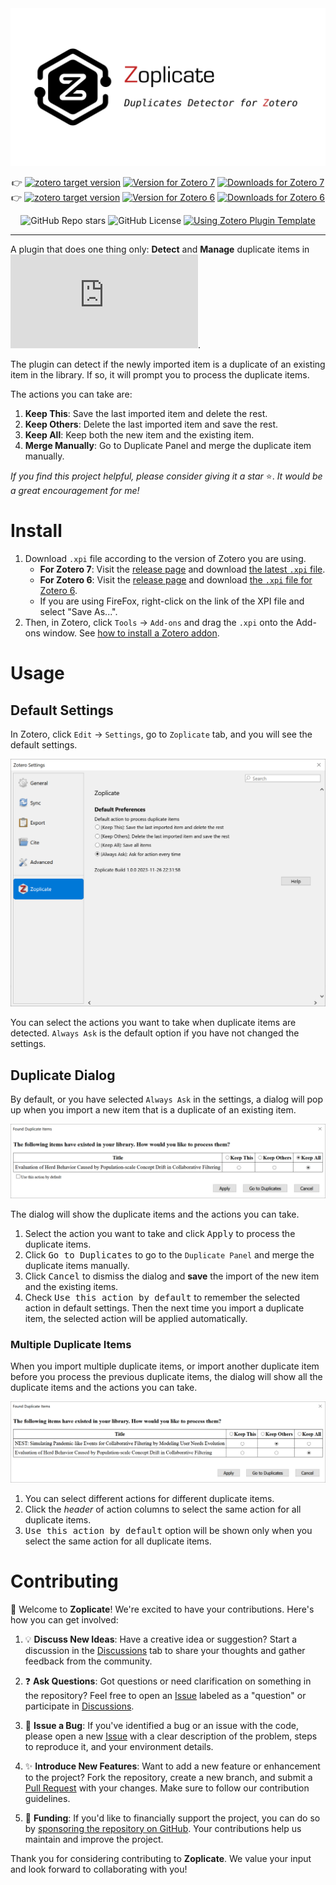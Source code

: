 <div align="center">
    <img src="https://raw.githubusercontent.com/ChenglongMa/zoplicate/main/docs/banner.png" alt="zoplicate banner">
</div>

<div align="center">
    
👉
[![zotero target version](https://img.shields.io/badge/For_Zotero-7-green?style=flat-square&logo=zotero&logoColor=CC2936)](https://www.zotero.org)
[![Version for Zotero 7](https://img.shields.io/github/package-json/v/ChenglongMa/zoplicate)](https://github.com/ChenglongMa/zoplicate/releases/latest)
[![Downloads for Zotero 7](https://img.shields.io/github/downloads/ChenglongMa/zoplicate/latest/total)](https://github.com/ChenglongMa/zoplicate/releases/latest)
👉
[![zotero target version](https://img.shields.io/badge/For_Zotero-6-green?style=flat-square&logo=zotero&logoColor=CC2936)](https://www.zotero.org)
[![Version for Zotero 6](https://img.shields.io/github/package-json/v/ChenglongMa/zoplicate/zotero-6)](https://github.com/ChenglongMa/zoplicate/releases/tag/zotero6)
[![Downloads for Zotero 6](https://img.shields.io/github/downloads/ChenglongMa/zoplicate/zotero6/total)](https://github.com/ChenglongMa/zoplicate/releases/tag/zotero6)
    
</div>
<div align="center">
    
![GitHub Repo stars](https://img.shields.io/github/stars/ChenglongMa/zoplicate)
![GitHub License](https://img.shields.io/github/license/ChenglongMa/zoplicate)
[![Using Zotero Plugin Template](https://img.shields.io/badge/Using-Zotero%20Plugin%20Template-blue?style=flat-square&logo=github)](https://github.com/windingwind/zotero-plugin-template)

</div>

----

A plugin that does one thing only: **Detect** and **Manage** duplicate items in [![zotero](https://www.zotero.org/support/lib/exe/fetch.php?tok=2735f1&media=https%3A%2F%2Fwww.zotero.org%2Fstatic%2Fimages%2Fpromote%2Fzotero-logo-128x31.png)](https://www.zotero.org/).

The plugin can detect if the newly imported item is a duplicate of an existing item in the library.
If so, it will prompt you to process the duplicate items.

The actions you can take are:

1. **Keep This**: Save the last imported item and delete the rest.
2. **Keep Others**: Delete the last imported item and save the rest.
3. **Keep All**: Keep both the new item and the existing item.
4. **Merge Manually**: Go to Duplicate Panel and merge the duplicate item manually.

*If you find this project helpful, please consider giving it a star* ⭐. *It would be a great encouragement for me!*

# Install

1. Download `.xpi` file according to the version of Zotero you are using.
   - **For Zotero 7**: Visit the [release page](https://github.com/ChenglongMa/zoplicate/releases/latest) and download [the latest `.xpi` file](https://github.com/ChenglongMa/zoplicate/releases/latest/download/zoplicate.xpi).
   - **For Zotero 6**: Visit the [release page](https://github.com/ChenglongMa/zoplicate/releases/tag/zotero6) and download [the `.xpi` file for Zotero 6](https://github.com/ChenglongMa/zoplicate/releases/download/zotero6/zoplicate.xpi).
   - If you are using FireFox, right-click on the link of the XPI file and select "Save As...".
2. Then, in Zotero, click `Tools` -> `Add-ons` and drag the `.xpi` onto the Add-ons window.
   See [how to install a Zotero addon](https://www.zotero.org/support/plugins).

# Usage

## Default Settings

In Zotero, click `Edit` -> `Settings`, go to `Zoplicate` tab, and you will see the default settings.

![zoplicate settings](docs/settings.png)

You can select the actions you want to take when duplicate items are detected.
`Always Ask` is the default option if you have not changed the settings.

## Duplicate Dialog

By default, or you have selected `Always Ask` in the settings,
a dialog will pop up when you import a new item that is a duplicate of an existing item.

![zoplicate dialog](docs/dialog.png)

The dialog will show the duplicate items and the actions you can take.

1. Select the action you want to take and click <kbd>Apply</kbd> to process the duplicate items.
2. Click <kbd>Go to Duplicates</kbd> to go to the `Duplicate Panel` and merge the duplicate items manually.
3. Click <kbd>Cancel</kbd> to dismiss the dialog and **save** the import of the new item and the existing items.
4. Check <kbd>Use this action by default</kbd> to remember the selected action in default settings.
   Then the next time you import a duplicate item, the selected action will be applied automatically.

### Multiple Duplicate Items

When you import multiple duplicate items,
or import another duplicate item before you process the previous duplicate items,
the dialog will show all the duplicate items and the actions you can take.

![zoplicate dialog](docs/dialog2.png)

1. You can select different actions for different duplicate items.
2. Click the _header_ of action columns to select the same action for all duplicate items.
3. <kbd>Use this action by default</kbd> option will be shown only when you select the same action for all duplicate items.

# Contributing

👋 Welcome to **Zoplicate**! We're excited to have your contributions. Here's how you can get involved:

1. 💡 **Discuss New Ideas**: Have a creative idea or suggestion? Start a discussion in
   the [Discussions](https://github.com/ChenglongMa/zoplicate/discussions) tab to share your thoughts and
   gather feedback from the community.

2. ❓ **Ask Questions**: Got questions or need clarification on something in the repository? Feel free to open
   an [Issue](https://github.com/ChenglongMa/zoplicate/issues) labeled as a "question" or participate
   in [Discussions](https://github.com/ChenglongMa/zoplicate/discussions).

3. 🐛 **Issue a Bug**: If you've identified a bug or an issue with the code, please open a
   new [Issue](https://github.com/ChenglongMa/zoplicate/issues) with a clear description of the problem, steps
   to reproduce it, and your environment details.

4. ✨ **Introduce New Features**: Want to add a new feature or enhancement to the project? Fork the repository, create a
   new branch, and submit a [Pull Request](https://github.com/ChenglongMa/zoplicate/pulls) with your changes.
   Make sure to follow our contribution guidelines.

5. 💖 **Funding**: If you'd like to financially support the project, you can do so
   by [sponsoring the repository on GitHub](https://github.com/sponsors/ChenglongMa). Your contributions help us
   maintain and improve the project.

Thank you for considering contributing to **Zoplicate**. We value your input and look forward to collaborating
with you!
